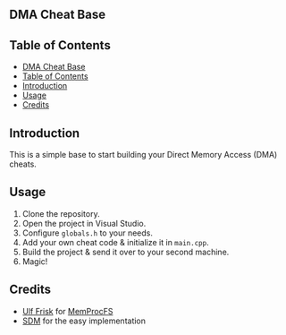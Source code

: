 ## DMA Cheat Base

## Table of Contents
- [DMA Cheat Base](#dma-cheat-base)
- [Table of Contents](#table-of-contents)
- [Introduction](#introduction)
- [Usage](#usage)
- [Credits](#credits)

## Introduction
This is a simple base to start building your Direct Memory Access (DMA) cheats.

## Usage
1. Clone the repository.
2. Open the project in Visual Studio.
3. Configure `globals.h` to your needs.
4. Add your own cheat code & initialize it in `main.cpp`.
5. Build the project & send it over to your second machine.
6. Magic!

## Credits
- [Ulf Frisk](https://github.com/ufrisk) for [MemProcFS](https://github.com/ufrisk/MemProcFS)
- [SDM](https://github.com/IntelSDM/) for the easy implementation
